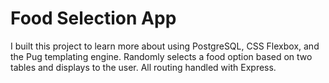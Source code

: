 # Food Selection App
I built this project to learn more about using PostgreSQL, CSS Flexbox, and the Pug templating engine. Randomly
selects a food option based on two tables and displays to the user. All routing handled with Express. 
